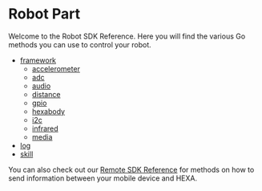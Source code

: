 # Robot Part

Welcome to the Robot SDK Reference. Here you will find the various Go methods you can use to control your robot.

* [framework](APIReference/framework.md)
  * [accelerometer](APIReference/drivers/accelerometer.md)
  * [adc](APIReference/drivers/adc.md)
  * [audio](APIReference/drivers/audio.md)
  * [distance](APIReference/drivers/distance.md)
  * [gpio](APIReference/drivers/gpio.md)
  * [hexabody](APIReference/drivers/hexabody.md)
  * [i2c](APIReference/drivers/i2c.md)
  * [infrared](APIReference/drivers/infrared.md)
  * [media](APIReference/drivers/media.md)
* [log](APIReference/log.md)
* [skill](APIReference/skill.md)

You can also check out our [Remote SDK Reference](/APIReference/remotepart.md) for methods on how to send information between your mobile device and HEXA.

